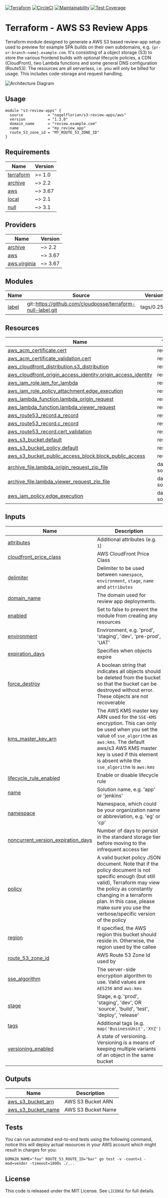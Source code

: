 [![Terraform](https://img.shields.io/badge/Terraform-v1.0+-%23623CE4?style=flat&logo=terraform)](https://registry.terraform.io/modules/nagelflorian/s3-review-apps/aws/latest) [![CircleCI](https://circleci.com/gh/nagelflorian/terraform-aws-s3-review-apps/tree/master.svg?style=svg&circle-token=817dd9be1ab76a988003819c50a5f6a5435e4a45)](https://circleci.com/gh/nagelflorian/terraform-aws-s3-review-apps/tree/master) [![Maintainability](https://api.codeclimate.com/v1/badges/7f8e019a2b1fbc87b82d/maintainability)](https://codeclimate.com/github/nagelflorian/terraform-aws-s3-review-apps/maintainability) [![Test Coverage](https://api.codeclimate.com/v1/badges/7f8e019a2b1fbc87b82d/test_coverage)](https://codeclimate.com/github/nagelflorian/terraform-aws-s3-review-apps/test_coverage)

# Terraform - AWS S3 Review Apps

Terraform module designed to generate a AWS S3 based review-app setup used to preview for example SPA builds on their own subdomains, e.g. `{pr-or-branch-name}.example.com`. It's consisting of a object storage (S3) to store the various frontend builds with optional lifecycle policies, a CDN (CloudFront), two Lambda functions and some general DNS configuration (Route53). The resources are all serverless, i.e. you will only be billed for usage. This includes code-storage and request handling.

![Architecture Diagram](https://raw.githubusercontent.com/nagelflorian/terraform-aws-s3-review-apps/master/docs/architecture_diagram.png)

## Usage

```hcl
module "s3-review-apps" {
  source           = "nagelflorian/s3-review-apps/aws"
  version          = "1.3.0"
  domain_name      = "review.example.com"
  name             = "my_review_app"
  route_53_zone_id = "MY_ROUTE_53_ZONE_ID"
}
```

## Requirements

| Name                                                                     | Version |
| ------------------------------------------------------------------------ | ------- |
| <a name="requirement_terraform"></a> [terraform](#requirement_terraform) | >= 1.0  |
| <a name="requirement_archive"></a> [archive](#requirement_archive)       | ~> 2.2  |
| <a name="requirement_aws"></a> [aws](#requirement_aws)                   | ~> 3.67 |
| <a name="requirement_local"></a> [local](#requirement_local)             | ~> 2.1  |
| <a name="requirement_null"></a> [null](#requirement_null)                | ~> 3.1  |

## Providers

| Name                                                                        | Version |
| --------------------------------------------------------------------------- | ------- |
| <a name="provider_archive"></a> [archive](#provider_archive)                | ~> 2.2  |
| <a name="provider_aws"></a> [aws](#provider_aws)                            | ~> 3.67 |
| <a name="provider_aws.virginia"></a> [aws.virginia](#provider_aws.virginia) | ~> 3.67 |

## Modules

| Name                                               | Source                                                      | Version     |
| -------------------------------------------------- | ----------------------------------------------------------- | ----------- |
| <a name="module_label"></a> [label](#module_label) | git::https://github.com/cloudposse/terraform-null-label.git | tags/0.25.0 |

## Resources

| Name                                                                                                                                                                          | Type        |
| ----------------------------------------------------------------------------------------------------------------------------------------------------------------------------- | ----------- |
| [aws_acm_certificate.cert](https://registry.terraform.io/providers/hashicorp/aws/latest/docs/resources/acm_certificate)                                                       | resource    |
| [aws_acm_certificate_validation.cert](https://registry.terraform.io/providers/hashicorp/aws/latest/docs/resources/acm_certificate_validation)                                 | resource    |
| [aws_cloudfront_distribution.s3_distribution](https://registry.terraform.io/providers/hashicorp/aws/latest/docs/resources/cloudfront_distribution)                            | resource    |
| [aws_cloudfront_origin_access_identity.origin_access_identity](https://registry.terraform.io/providers/hashicorp/aws/latest/docs/resources/cloudfront_origin_access_identity) | resource    |
| [aws_iam_role.iam_for_lambda](https://registry.terraform.io/providers/hashicorp/aws/latest/docs/resources/iam_role)                                                           | resource    |
| [aws_iam_role_policy_attachment.edge_execution](https://registry.terraform.io/providers/hashicorp/aws/latest/docs/resources/iam_role_policy_attachment)                       | resource    |
| [aws_lambda_function.lambda_origin_request](https://registry.terraform.io/providers/hashicorp/aws/latest/docs/resources/lambda_function)                                      | resource    |
| [aws_lambda_function.lambda_viewer_request](https://registry.terraform.io/providers/hashicorp/aws/latest/docs/resources/lambda_function)                                      | resource    |
| [aws_route53_record.a_record](https://registry.terraform.io/providers/hashicorp/aws/latest/docs/resources/route53_record)                                                     | resource    |
| [aws_route53_record.c_record](https://registry.terraform.io/providers/hashicorp/aws/latest/docs/resources/route53_record)                                                     | resource    |
| [aws_route53_record.cert_validation](https://registry.terraform.io/providers/hashicorp/aws/latest/docs/resources/route53_record)                                              | resource    |
| [aws_s3_bucket.default](https://registry.terraform.io/providers/hashicorp/aws/latest/docs/resources/s3_bucket)                                                                | resource    |
| [aws_s3_bucket_policy.default](https://registry.terraform.io/providers/hashicorp/aws/latest/docs/resources/s3_bucket_policy)                                                  | resource    |
| [aws_s3_bucket_public_access_block.block_public_access](https://registry.terraform.io/providers/hashicorp/aws/latest/docs/resources/s3_bucket_public_access_block)            | resource    |
| [archive_file.lambda_origin_request_zip_file](https://registry.terraform.io/providers/hashicorp/archive/latest/docs/data-sources/file)                                        | data source |
| [archive_file.lambda_viewer_request_zip_file](https://registry.terraform.io/providers/hashicorp/archive/latest/docs/data-sources/file)                                        | data source |
| [aws_iam_policy.edge_execution](https://registry.terraform.io/providers/hashicorp/aws/latest/docs/data-sources/iam_policy)                                                    | data source |

## Inputs

| Name                                                                                                                                    | Description                                                                                                                                                                                                                                                                 | Type           | Default            | Required |
| --------------------------------------------------------------------------------------------------------------------------------------- | --------------------------------------------------------------------------------------------------------------------------------------------------------------------------------------------------------------------------------------------------------------------------- | -------------- | ------------------ | :------: |
| <a name="input_attributes"></a> [attributes](#input_attributes)                                                                         | Additional attributes (e.g. `1`)                                                                                                                                                                                                                                            | `list(string)` | `[]`               |    no    |
| <a name="input_cloudfront_price_class"></a> [cloudfront_price_class](#input_cloudfront_price_class)                                     | AWS CloudFront Price Class                                                                                                                                                                                                                                                  | `string`       | `"PriceClass_100"` |    no    |
| <a name="input_delimiter"></a> [delimiter](#input_delimiter)                                                                            | Delimiter to be used between `namespace`, `environment`, `stage`, `name` and `attributes`                                                                                                                                                                                   | `string`       | `"-"`              |    no    |
| <a name="input_domain_name"></a> [domain_name](#input_domain_name)                                                                      | The domain used for review app deployments.                                                                                                                                                                                                                                 | `string`       | n/a                |   yes    |
| <a name="input_enabled"></a> [enabled](#input_enabled)                                                                                  | Set to false to prevent the module from creating any resources                                                                                                                                                                                                              | `bool`         | `true`             |    no    |
| <a name="input_environment"></a> [environment](#input_environment)                                                                      | Environment, e.g. 'prod', 'staging', 'dev', 'pre-prod', 'UAT'                                                                                                                                                                                                               | `string`       | `""`               |    no    |
| <a name="input_expiration_days"></a> [expiration_days](#input_expiration_days)                                                          | Specifies when objects expire                                                                                                                                                                                                                                               | `number`       | `90`               |    no    |
| <a name="input_force_destroy"></a> [force_destroy](#input_force_destroy)                                                                | A boolean string that indicates all objects should be deleted from the bucket so that the bucket can be destroyed without error. These objects are not recoverable                                                                                                          | `bool`         | `false`            |    no    |
| <a name="input_kms_master_key_arn"></a> [kms_master_key_arn](#input_kms_master_key_arn)                                                 | The AWS KMS master key ARN used for the `SSE-KMS` encryption. This can only be used when you set the value of `sse_algorithm` as `aws:kms`. The default aws/s3 AWS KMS master key is used if this element is absent while the `sse_algorithm` is `aws:kms`                  | `string`       | `""`               |    no    |
| <a name="input_lifecycle_rule_enabled"></a> [lifecycle_rule_enabled](#input_lifecycle_rule_enabled)                                     | Enable or disable lifecycle rule                                                                                                                                                                                                                                            | `bool`         | `false`            |    no    |
| <a name="input_name"></a> [name](#input_name)                                                                                           | Solution name, e.g. 'app' or 'jenkins'                                                                                                                                                                                                                                      | `string`       | `"review-apps"`    |    no    |
| <a name="input_namespace"></a> [namespace](#input_namespace)                                                                            | Namespace, which could be your organization name or abbreviation, e.g. 'eg' or 'cp'                                                                                                                                                                                         | `string`       | `""`               |    no    |
| <a name="input_noncurrent_version_expiration_days"></a> [noncurrent_version_expiration_days](#input_noncurrent_version_expiration_days) | Number of days to persist in the standard storage tier before moving to the infrequent access tier                                                                                                                                                                          | `number`       | `30`               |    no    |
| <a name="input_policy"></a> [policy](#input_policy)                                                                                     | A valid bucket policy JSON document. Note that if the policy document is not specific enough (but still valid), Terraform may view the policy as constantly changing in a terraform plan. In this case, please make sure you use the verbose/specific version of the policy | `string`       | `""`               |    no    |
| <a name="input_region"></a> [region](#input_region)                                                                                     | If specified, the AWS region this bucket should reside in. Otherwise, the region used by the callee                                                                                                                                                                         | `string`       | `"us-east-1"`      |    no    |
| <a name="input_route_53_zone_id"></a> [route_53_zone_id](#input_route_53_zone_id)                                                       | AWS Route 53 Zone Id used by                                                                                                                                                                                                                                                | `string`       | n/a                |   yes    |
| <a name="input_sse_algorithm"></a> [sse_algorithm](#input_sse_algorithm)                                                                | The server-side encryption algorithm to use. Valid values are `AES256` and `aws:kms`                                                                                                                                                                                        | `string`       | `"AES256"`         |    no    |
| <a name="input_stage"></a> [stage](#input_stage)                                                                                        | Stage, e.g. 'prod', 'staging', 'dev', OR 'source', 'build', 'test', 'deploy', 'release'                                                                                                                                                                                     | `string`       | `""`               |    no    |
| <a name="input_tags"></a> [tags](#input_tags)                                                                                           | Additional tags (e.g. `map('BusinessUnit','XYZ')`                                                                                                                                                                                                                           | `map(string)`  | `{}`               |    no    |
| <a name="input_versioning_enabled"></a> [versioning_enabled](#input_versioning_enabled)                                                 | A state of versioning. Versioning is a means of keeping multiple variants of an object in the same bucket                                                                                                                                                                   | `bool`         | `true`             |    no    |

## Outputs

| Name                                                                                      | Description        |
| ----------------------------------------------------------------------------------------- | ------------------ |
| <a name="output_aws_s3_bucket_arn"></a> [aws_s3_bucket_arn](#output_aws_s3_bucket_arn)    | AWS S3 Bucket ARN  |
| <a name="output_aws_s3_bucket_name"></a> [aws_s3_bucket_name](#output_aws_s3_bucket_name) | AWS S3 Bucket Name |

## Tests

You can run automated end-to-end tests using the following command, notice this will deploy actual resources in your AWS account which might result in charges for you:

```console
DOMAIN_NAME="foo" ROUTE_53_ROUTE_ID="bar" go test -v -count=1 -mod=vendor -timeout=1800s ./...
```

## License

This code is released under the MIT License. See `LICENSE` for full details.
